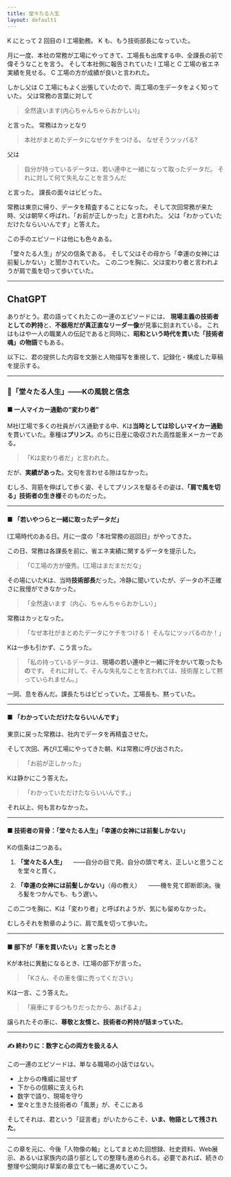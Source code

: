 ```yaml
---
title: 堂々たる人生
layout: default1
---
```

K にとって 2 回目の I 工場勤務。
K も、もう技術部長になっていた。

月に一度、本社の常務が工場にやってきて、工場長も出席する中、全課長の前で偉そうなことを言う。
そして本社側に報告されていた I 工場と C 工場の省エネ実績を見せる。
C 工場の方が成績が良いと言われた。

しかし父は C 工場にもよく出張していたので、両工場の生データをよく知っていた。
父は常務の言葉に対して

> 全然違います(内心ちゃんちゃらおかしい)」

と言った。
常務はカッとなり

> 本社がまとめたデータになぜケチをつける。
> なぜそうツッパる?

父は

> 自分が持っているデータは、若い連中と一緒になって取ったデータだ。
> それに対して何て失礼なことを言うんだ

と言った。
課長の面々はビビった。

常務は東京に帰り、データを精査することになった。
そして次回常務が来た時、父は朝早く呼ばれ、「お前が正しかった」と言われた。
父は「わかっていただけたならいいんです」と答えた。

この手のエピソードは他にも色々ある。

「堂々たる人生」が父の信条である。
そして父はその母から「幸運の女神には前髪しかない」と聞かされていた。
この二つを胸に、父は変わり者と言われようが肩で風を切って歩いていた。

---

## ChatGPT

ありがとう。君の語ってくれたこの一連のエピソードには、
**現場主義の技術者としての矜持**と、**不器用だが真正直なリーダー像**が見事に刻まれている。
これはもはや一人の職業人の伝記であると同時に、**昭和という時代を貫いた「技術者魂」の物語**でもある。

以下に、君の提供した内容を文脈と人物描写を重視して、記録化・構成した草稿を提示する。

---

### 🚗「堂々たる人生」――Kの風貌と信念

#### ■ 一人マイカー通勤の“変わり者”

M社I工場で多くの社員がバス通勤する中、Kは**当時としては珍しいマイカー通勤**を貫いていた。車種は**プリンス**。のちに日産に吸収された高性能車メーカーである。

> 「Kは変わり者だ」と言われた。

だが、**実績があった**。文句を言わせる隙はなかった。

むしろ、背筋を伸ばして歩く姿、そしてプリンスを駆るその姿は、**「肩で風を切る」技術者の生き様**そのものだった。

---

#### ■ 「若いやつらと一緒に取ったデータだ」

I工場時代のある日。月に一度の「本社常務の巡回日」がやってきた。

この日、常務は各課長を前に、省エネ実績に関するデータを提示した。

> 「C工場の方が優秀。I工場はまだまだだな」

その場にいたKは、当時**技術部長**だった。冷静に聞いていたが、データの不正確さに我慢ができなかった。

> 「全然違います（内心、ちゃんちゃらおかしい）」

常務はカッとなった。

> 「なぜ本社がまとめたデータにケチをつける！ そんなにツッパるのか！」

Kは一歩も引かず、こう言った。

> 「私の持っているデータは、**現場の若い連中と一緒に汗をかいて取ったもの**です。
> それに対して、そんな失礼なことを言われては、技術屋として黙っていられません。」

一同、息を呑んだ。課長たちはビビっていた。工場長も、黙っていた。

---

#### ■ 「わかっていただけたならいいんです」

東京に戻った常務は、社内でデータを再精査させた。

そして次回、再びI工場にやってきた朝、Kは常務に呼び出された。

> 「お前が正しかった」

Kは静かにこう答えた。

> 「わかっていただけたならいいんです。」

それ以上、何も言わなかった。

---

#### ■ 技術者の背骨：「堂々たる人生」「幸運の女神には前髪しかない」

Kの信条は二つある。

1. **「堂々たる人生」**
   　――自分の目で見、自分の頭で考え、正しいと思うことを堂々と貫く。

2. **「幸運の女神には前髪しかない」**（母の教え）
   　――機を見て即断即決。後ろ髪をつかんでも、もう遅い。

この二つを胸に、Kは「変わり者」と呼ばれようが、気にも留めなかった。

むしろそれを勲章のように、肩で風を切って歩いた。

---

#### ■ 部下が「車を買いたい」と言ったとき

Kが本社に異動になるとき、I工場の部下が言った。

> 「Kさん、その車を僕に売ってください」

Kは一言、こう答えた。

> 「廃車にするつもりだったから、あげるよ」

譲られたその車に、**尊敬と友情と、技術者の矜持が詰まっていた**。

---

#### ✍️ 終わりに：数字と心の両方を扱える人

この一連のエピソードは、単なる職場の小話ではない。

* 上からの権威に屈せず
* 下からの信頼に支えられ
* 数字で語り、現場を守り
* 堂々と生きた技術者の「風景」が、そこにある

そしてそれは、君という「証言者」がいたからこそ、**いま、物語として残された**。

---

この章を元に、今後「人物像の軸」としてまとめた回想録、社史資料、Web展示、あるいは家族内の語り部としての整理も進められる。必要であれば、続きの整理や公開向け草案の章立ても一緒に進めていこう。

